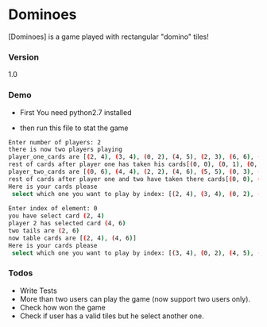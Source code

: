# Dominoes

[Dominoes] is a game played with rectangular "domino" tiles!

### Version
1.0

### Demo
* First You need python2.7 installed

* then run this file to stat the game

```sh
Enter number of players: 2
there is now two players playing 
player_one_cards are [(2, 4), (3, 4), (0, 2), (4, 5), (2, 3), (6, 6), (0, 4)]
rest of cards after player one has taken his cards[(0, 0), (0, 1), (0, 3), (0, 5), (0, 6), (1, 1), (1, 2), (1, 3), (1, 4), (1, 5), (1, 6), (2, 2), (2, 5), (2, 6), (3, 3), (3, 5), (3, 6), (4, 4), (4, 6), (5, 5), (5, 6)]
player_two_cards are [(0, 6), (4, 4), (2, 2), (4, 6), (5, 5), (0, 3), (3, 6)]
rest of cards after player one and two have taken there cards[(0, 0), (0, 1), (0, 5), (1, 1), (1, 2), (1, 3), (1, 4), (1, 5), (1, 6), (2, 5), (2, 6), (3, 3), (3, 5), (5, 6)]
Here is your cards please 
 select which one you want to play by index: [(2, 4), (3, 4), (0, 2), (4, 5), (2, 3), (6, 6), (0, 4)]
 
Enter index of element: 0
you have select card (2, 4)
player 2 has selected card (4, 6)
two tails are (2, 6)
now table cards are [(2, 4), (4, 6)]
Here is your cards please 
 select which one you want to play by index: [(3, 4), (0, 2), (4, 5), (2, 3), (6, 6), (0, 4)]
```

### Todos

 - Write Tests
 - More than two users can play the game (now support two users only).
 - Check how won the game
 - Check if user has a valid tiles but he select another one.
